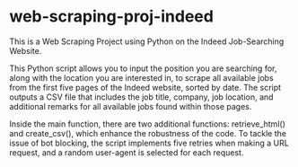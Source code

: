 # web-scraping-proj-indeed
This is a Web Scraping Project using Python on the Indeed Job-Searching Website.

This Python script allows you to input the position you are searching for, along with the location you are interested in, to scrape all available jobs from the first five pages of the Indeed website, sorted by date. The script outputs a CSV file that includes the job title, company, job location, and additional remarks for all available jobs found within those pages.

Inside the main function, there are two additional functions: retrieve_html() and create_csv(), which enhance the robustness of the code. To tackle the issue of bot blocking, the script implements five retries when making a URL request, and a random user-agent is selected for each request.
